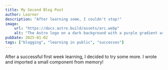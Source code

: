 ```yaml
---
title: My Second Blog Post
author: Learner
description: "After learning some, I couldn't stop!"
image:
    url: "https://docs.astro.build/assets/arc.webp"
    alt: "The Astro logo on a dark background with a purple gradient arc."
pubDate: 2025-01-02
tags: ["blogging", "learning in public", "successes"]
---
```

After a successful first week learning, I decided to try some more. I wrote and imported a small component from memory!